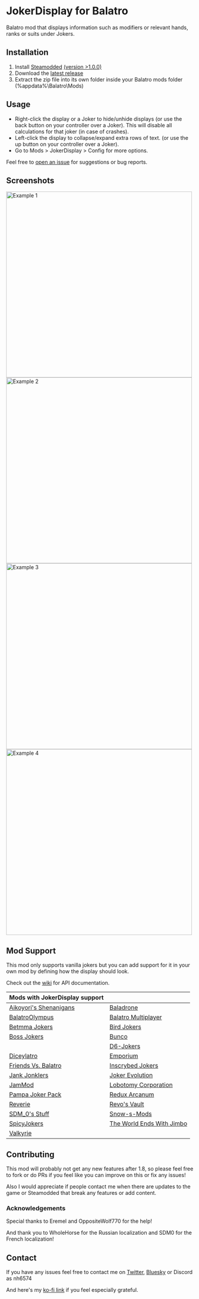 # JokerDisplay for Balatro

Balatro mod that displays information such as modifiers or relevant hands, ranks or suits under Jokers.

## Installation

1. Install [Steamodded](https://github.com/Steamopollys/Steamodded) [(version >1.0.0)](https://github.com/Steamodded/smods/wiki)
2. Download the [latest release](https://github.com/nh6574/JokerDisplay/releases)
3. Extract the zip file into its own folder inside your Balatro mods folder (%appdata%\Balatro\Mods)

## Usage

* Right-click the display or a Joker to hide/unhide displays (or use the back button on your controller over a Joker). This will disable all calculations for that joker (in case of crashes).
* Left-click the display to collapse/expand extra rows of text. (or use the up button on your controller over a Joker).
* Go to Mods > JokerDisplay > Config for more options.

Feel free to [open an issue](https://github.com/nh6574/JokerDisplay/issues) for suggestions or bug reports.

## Screenshots

<img src="examples/example_1.png" alt="Example 1" width="500">
<img src="examples/example_2.png" alt="Example 2" width="500">
<img src="examples/example_3.png" alt="Example 3" width="500">
<img src="examples/example_4.png" alt="Example 4" width="500">

## Mod Support

This mod only supports vanilla jokers but you can add support for it in your own mod by defining how the display should look.

Check out the [wiki](https://github.com/nh6574/JokerDisplay/wiki) for API documentation.

| Mods with JokerDisplay support |  |
|---|---|
| [Aikoyori's Shenanigans](https://github.com/Aikoyori/Balatro-Aikoyoris-Shenanigans) | [Baladrone](https://github.com/fantasygone/Baladrone) |
| [BalatroOlympus](https://github.com/lshtech/BalatroOlympus) | [Balatro Multiplayer](https://github.com/Balatro-Multiplayer/BalatroMultiplayer) |
| [Betmma Jokers](https://github.com/betmma/my_balatro_mods) | [Bird Jokers](https://github.com/JustinBanzon/Bird-Jokers) |
| [Boss Jokers](https://github.com/KilledByLava/BossJokers) | [Bunco](https://github.com/Firch/Bunco) |
| | [D6-Jokers](https://github.com/GauntletGames-2086/D6-Jokers) |
| [Diceylatro](https://nriomoder.itch.io/diceylatro) | [Emporium](https://github.com/krokshut/Emporium) |
| [Friends Vs. Balatro](https://github.com/rae-vyn/FriendsVsBalatro/tree/main) | [Inscrybed Jokers](https://github.com/LunaAstraCassiopeia/LunasBalatroMods) |
| [Jank Jonklers](https://github.com/spikeof2010/JankJonklers) | [Joker Evolution](https://github.com/SDM0/Joker-Evolution) |
| [JamMod](https://github.com/WilsontheWolf/JamMod) | [Lobotomy Corporation](https://github.com/Mysthaps/LobotomyCorp) |
| [Pampa Joker Pack](https://github.com/lshtech/balatro-pampa-joker-pack) | [Redux Arcanum](https://github.com/jumbocarrot0/Redux-Arcanum) |
| [Reverie](https://github.com/dvrp0/reverie/tree/main) | [Revo's Vault](https://github.com/Cdrvo/Revos-Vault---Balatro-Mod/tree/main) |
| [SDM_0's Stuff](https://github.com/SDM0/SDM_0-s-Stuff/) | [Snow-s-Mods](https://github.com/RattlingSnow353/Snow-s-Mods) |
| [SpicyJokers](https://github.com/RitchieDimaria/SpicyJokers) | [The World Ends With Jimbo](https://github.com/parchmentEngineer/The-World-Ends-With-Jimbo) |
| [Valkyrie](https://github.com/dainekoichi/Valkyrie-BalatroMod) |  |

## Contributing

This mod will probably not get any new features after 1.8, so please feel free to fork or do PRs if you feel like you can improve on this or fix any issues!

Also I would appreciate if people contact me when there are updates to the game or Steamodded that break any features or add content.

### Acknowledgements

Special thanks to Eremel and OppositeWolf770 for the help!

And thank you to WholeHorse for the Russian localization and SDM0 for the French localization!

## Contact

If you have any issues feel free to contact me on [Twitter](https://nh6574.com/), [Bluesky](https://bsky.app/profile/nh6574.com) or Discord as nh6574

And here's my [ko-fi link](https://ko-fi.com/nh6574) if you feel especially grateful.
